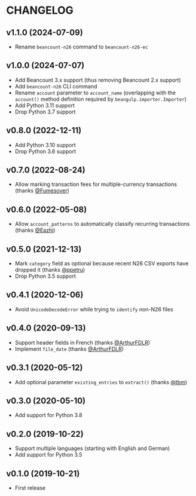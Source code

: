 # CHANGELOG

## v1.1.0 (2024-07-09)

- Rename `beancount-n26` command to `beancount-n26-ec`

## v1.0.0 (2024-07-07)

- Add Beancount 3.x support (thus removing Beancount 2.x support)
- Add `beancount-n26` CLI command
- Rename `account` parameter to `account_name` (overlapping with the `account()` method
  definition required by `beangulp.importer.Importer`)
- Add Python 3.11 support
- Drop Python 3.7 support

## v0.8.0 (2022-12-11)

- Add Python 3.10 support
- Drop Python 3.6 support

## v0.7.0 (2022-08-24)

- Allow marking transaction fees for multiple-currency transactions
  (thanks [@Fumesover])

## v0.6.0 (2022-05-08)

- Allow `account_patterns` to automatically classify recurring transactions
  (thanks [@Eazhi])

## v0.5.0 (2021-12-13)

- Mark `category` field as optional because recent N26 CSV exports have dropped
  it (thanks [@ppetru])
- Drop Python 3.5 support

## v0.4.1 (2020-12-06)

- Avoid `UnicodeDecodeError` while trying to `identify` non-N26 files

## v0.4.0 (2020-09-13)

- Support header fields in French (thanks [@ArthurFDLR])
- Implement `file_date` (thanks [@ArthurFDLR])

## v0.3.1 (2020-05-12)

- Add optional parameter `existing_entries` to `extract()` (thanks [@tbm])

## v0.3.0 (2020-05-10)

- Add support for Python 3.8

## v0.2.0 (2019-10-22)

- Support multiple languages (starting with English and German)
- Add support for Python 3.5

## v0.1.0 (2019-10-21)

- First release

[@ArthurFDLR]: https://github.com/ArthurFDLR
[@Eazhi]: https://github.com/Eazhi
[@Fumesover]: https://github.com/Fumesover
[@ppetru]: https://github.com/ppetru
[@tbm]: https://github.com/tbm
